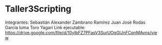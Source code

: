 # Taller3Scripting
Integrantes:
Sebastián Alexander Zambrano Ramírez
Juan José Rodas García
Iuma Toro Yagarí
Link ejecutable:
https://drive.google.com/file/d/10ylbFZ7PFasV3SurUOqGlJnFCqnMAvns/view
